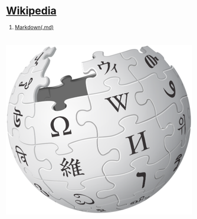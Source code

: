 # [Wikipedia](https://habr.com/)

1. [Markdown(.md)](https://ru.wikipedia.org/wiki/Markdown)

#
![WikipediA logo](https://github.com/MyLibh/Gists/blob/master/Logos/WikipediA.png?raw=true)
